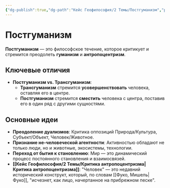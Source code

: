 ```yaml
---
{"dg-publish":true,"dg-path":"Кейс Геофилософия/2 Темы/Постгуманизм","permalink":"/kejs-geofilosofiya/2-temy/postgumanizm/"}
---
```


# Постгуманизм

**Постгуманизм** — это философское течение, которое критикует и стремится преодолеть **гуманизм** и **антропоцентризм**.

## Ключевые отличия
- **Постгуманизм vs. Трансгуманизм**:
    - **Трансгуманизм** стремится **усовершенствовать** человека, оставляя его в центре.
    - **Постгуманизм** стремится **сместить** человека с центра, поставив его в один ряд с другими сущностями.

## Основные идеи
- **Преодоление дуализмов**: Критика оппозиций Природа/Культура, Субъект/Объект, Человек/Животное.
- **Признание не-человеческой агентности**: Активностью обладают не только люди, но и животные, экосистемы, технологии.
- **Переход от бытия к становлению**: Мир — это динамический процесс постоянного становления и взаимосвязей.
- **[[Кейс Геофилософия/2 Темы/Критика антропоцентризма\|Критика антропоцентризма]]**: "Человек" — это недавний исторический конструкт, который, по словам [[Фуко, Мишель\|Фуко]], "исчезнет, как лицо, начертанное на прибрежном песке".
